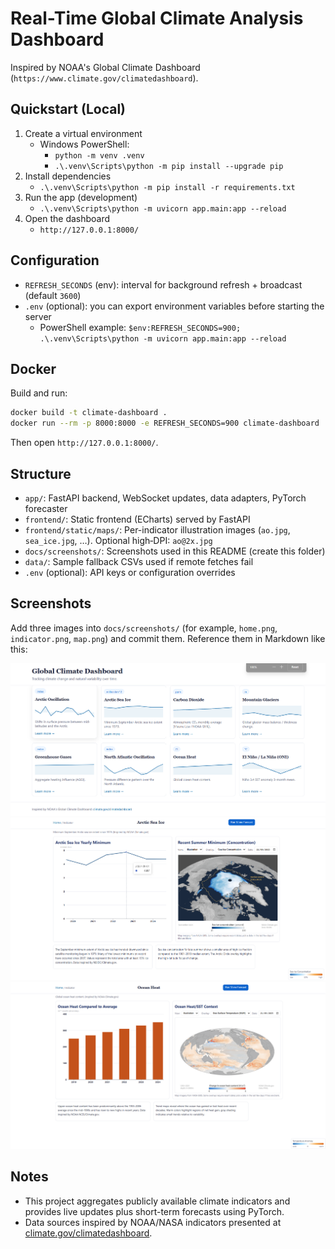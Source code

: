 # Real-Time Global Climate Analysis Dashboard

Inspired by NOAA's Global Climate Dashboard (`https://www.climate.gov/climatedashboard`).

## Quickstart (Local)

1. Create a virtual environment
   - Windows PowerShell:
     - `python -m venv .venv`
     - `.\.venv\Scripts\python -m pip install --upgrade pip`
2. Install dependencies
   - `.\.venv\Scripts\python -m pip install -r requirements.txt`
3. Run the app (development)
   - `.\.venv\Scripts\python -m uvicorn app.main:app --reload`
4. Open the dashboard
   - `http://127.0.0.1:8000/`

## Configuration
- `REFRESH_SECONDS` (env): interval for background refresh + broadcast (default `3600`)
- `.env` (optional): you can export environment variables before starting the server
  - PowerShell example: `$env:REFRESH_SECONDS=900; .\.venv\Scripts\python -m uvicorn app.main:app --reload`

## Docker

Build and run:
```bash
docker build -t climate-dashboard .
docker run --rm -p 8000:8000 -e REFRESH_SECONDS=900 climate-dashboard
```
Then open `http://127.0.0.1:8000/`.

## Structure
- `app/`: FastAPI backend, WebSocket updates, data adapters, PyTorch forecaster
- `frontend/`: Static frontend (ECharts) served by FastAPI
- `frontend/static/maps/`: Per-indicator illustration images (`ao.jpg`, `sea_ice.jpg`, …). Optional high‑DPI: `ao@2x.jpg`
- `docs/screenshots/`: Screenshots used in this README (create this folder)
- `data/`: Sample fallback CSVs used if remote fetches fail
- `.env` (optional): API keys or configuration overrides

## Screenshots
Add three images into `docs/screenshots/` (for example, `home.png`, `indicator.png`, `map.png`) and commit them. Reference them in Markdown like this:

![Home](docs/screenshots/home.png)
![Indicator](docs/screenshots/sea_ice.png)
![Map](docs/screenshots/ocean_heat.png)

## Notes
- This project aggregates publicly available climate indicators and provides live updates plus short-term forecasts using PyTorch.
- Data sources inspired by NOAA/NASA indicators presented at [climate.gov/climatedashboard](https://www.climate.gov/climatedashboard).
